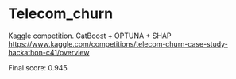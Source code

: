 # Telecom_churn
Kaggle competition. CatBoost + OPTUNA + SHAP  
https://www.kaggle.com/competitions/telecom-churn-case-study-hackathon-c41/overview

Final score: 0.945

